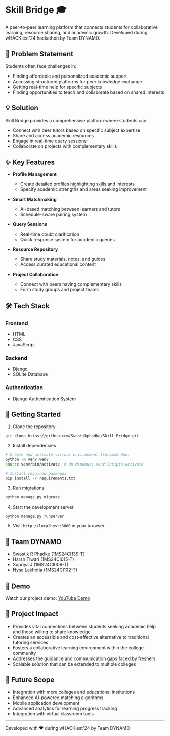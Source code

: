 # Skill Bridge 🎓

A peer-to-peer learning platform that connects students for collaborative learning, resource sharing, and academic growth. Developed during wHACKiest'24 hackathon by Team DYNAMO.

## 🌟 Problem Statement

Students often face challenges in:
- Finding affordable and personalized academic support
- Accessing structured platforms for peer knowledge exchange
- Getting real-time help for specific subjects
- Finding opportunities to teach and collaborate based on shared interests

## 💡 Solution

Skill Bridge provides a comprehensive platform where students can:
- Connect with peer tutors based on specific subject expertise
- Share and access academic resources
- Engage in real-time query sessions
- Collaborate on projects with complementary skills

## ✨ Key Features

- **Profile Management**
  - Create detailed profiles highlighting skills and interests
  - Specify academic strengths and areas seeking improvement
  
- **Smart Matchmaking**
  - AI-based matching between learners and tutors
  - Schedule-aware pairing system
  
- **Query Sessions**
  - Real-time doubt clarification
  - Quick response system for academic queries
  
- **Resource Repository**
  - Share study materials, notes, and guides
  - Access curated educational content
  
- **Project Collaboration**
  - Connect with peers having complementary skills
  - Form study groups and project teams

## 🛠️ Tech Stack

### Frontend
- HTML
- CSS
- JavaScript

### Backend
- Django
- SQLite Database

### Authentication
- Django Authentication System

## 🚀 Getting Started

1. Clone the repository
```bash
git clone https://github.com/Swastikphadke/Skill_Bridge.git
```

2. Install dependencies
```bash
# Create and activate virtual environment (recommended)
python -m venv venv
source venv/bin/activate  # On Windows: venv\Scripts\activate

# Install required packages
pip install -r requirements.txt
```

3. Run migrations
```bash
python manage.py migrate
```

4. Start the development server
```bash
python manage.py runserver
```

5. Visit `http://localhost:8000` in your browser

## 👥 Team DYNAMO

- Swastik R Phadke (1MS24CI139-T)
- Harsh Tiwari (1MS24CI015-T)
- Supriya J (1MS24CI006-T)
- Nysa Lakhotia (1MS24CI102-T)

## 🎥 Demo

Watch our project demo: [YouTube Demo](https://youtu.be/m5LqG1EF68Q)

## 💪 Project Impact

- Provides vital connections between students seeking academic help and those willing to share knowledge
- Creates an accessible and cost-effective alternative to traditional tutoring services
- Fosters a collaborative learning environment within the college community
- Addresses the guidance and communication gaps faced by freshers
- Scalable solution that can be extended to multiple colleges

## 🔄 Future Scope

- Integration with more colleges and educational institutions
- Enhanced AI-powered matching algorithms
- Mobile application development
- Advanced analytics for learning progress tracking
- Integration with virtual classroom tools

---
Developed with ❤️ during wHACKiest'24 by Team DYNAMO
